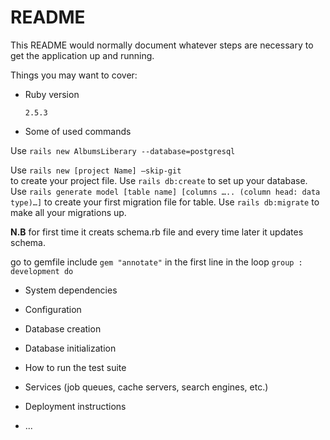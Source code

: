 # README

This README would normally document whatever steps are necessary to get the
application up and running.

Things you may want to cover:

- Ruby version

  `2.5.3`

- Some of used commands

Use `rails new AlbumsLiberary --database=postgresql`

Use `rails new [project Name] —skip-git`  
to create your project file.
Use
`rails db:create`
to set up your database.
Use
`rails generate model [table name] [columns ….. (column head: data type)…]`
to create your first migration file for table.
Use `rails db:migrate` to make all your migrations up.


**N.B** for first time it creats schema.rb file and every time later it updates schema.

go to gemfile
include `gem "annotate"`
in the first line in the loop `group : development do`

- System dependencies

- Configuration

- Database creation

- Database initialization

- How to run the test suite

- Services (job queues, cache servers, search engines, etc.)

- Deployment instructions

- ...
